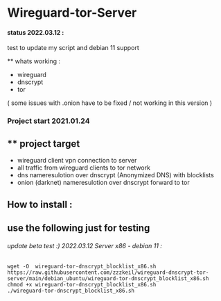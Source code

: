 # Wireguard-tor-Server 


#### status 2022.03.12 : 
test to update my script and debian 11 support

** whats working :  
* wireguard
* dnscrypt
* tor

( some issues with .onion have to be fixed  / not working in this version )

### Project start 2021.01.24

## ** project target 
* wireguard client vpn connection to server 
* all traffic from wireguard clients to tor network
* dns nameresulotion over dnscrypt (Anonymized DNS) with blocklists
* onion (darknet) nameresulotion over dnscrypt forward to tor

## How to install :  
## use the following just for testing 


###### update beta test :) 2022.03.12  Server x86 - debian 11 :
```
wget -O  wireguard-tor-dnscrypt_blocklist_x86.sh https://raw.githubusercontent.com/zzzkeil/wireguard-dnscrypt-tor-server/main/debian_ubuntu/wireguard-tor-dnscrypt_blocklist_x86.sh
chmod +x wireguard-tor-dnscrypt_blocklist_x86.sh
./wireguard-tor-dnscrypt_blocklist_x86.sh
```



